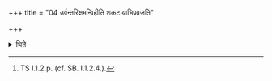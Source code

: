 +++
title = "04 उर्वन्तरिक्षमन्विहीति शकटायाभिप्रव्रजति"

+++

<details><summary>थिते</summary>

4. He goes towards the cart (loaded with rice-grains or barley) with urvantantarikṣamanvihi.[^1]  

[^1]: TS I.1.2.p. (cf. ŚB. I.1.2.4.).
</details>
